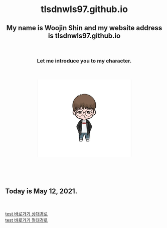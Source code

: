 <div align=center>

# tlsdnwls97.github.io

## My name is Woojin Shin and my website address is tlsdnwls97.github.io
<br>


<h3>Let me introduce you to my character.</h3>
<br><br>
<img src="KakaoTalk_20210512_230229605.jpg"
width="300px" >

</div>

<br><br><br>

<div align=left>
  
## Today is May 12, 2021.
<br>

  [test 바로가기 상대경로](NewPage.md)
  <br>
  [test 바로가기 절대경로](./NewPage.md)
</div>
